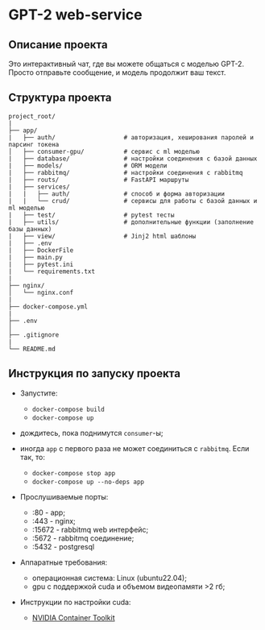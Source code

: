 # GPT-2 web-service

## Описание проекта

Это интерактивный чат, где вы можете общаться с моделью GPT-2. Просто отправьте сообщение, и модель продолжит ваш текст.

## Структура проекта

```plaintext
project_root/
|
├── app/
|   ├── auth/                   # авторизация, хеширования паролей и парсинг токена
│   ├── consumer-gpu/           # сервис с ml моделью
|   ├── database/               # настройки соединения с базой данных
|   ├── models/                 # ORM модели
|   ├── rabbitmq/               # настройки соединения с rabbitmq
|   ├── routs/                  # FastAPI маршруты
|   ├── services/
|   |   ├── auth/               # способ и форма авторизации
|   |   └── crud/               # сервисы для работы с базой данных и ml моделью
|   ├── test/                   # pytest тесты
|   ├── utils/                  # дополнительные функции (заполнение базы данных)
|   ├── view/                   # Jinj2 html шаблоны
|   ├── .env
|   ├── DockerFile
|   ├── main.py
|   ├── pytest.ini
|   └── requirements.txt
|
├── nginx/
│   └── nginx.conf
|
├── docker-compose.yml
|
├── .env
│
├── .gitignore
|
└── README.md
```

## Инструкция по запуску проекта

- Запустите:
  - `docker-compose build`
  - `docker-compose up`
- дождитесь, пока поднимутся `consumer`-ы;
- иногда `app` с первого раза не может соединиться с `rabbitmq`. Если так, то:
  - `docker-compose stop app`
  - `docker-compose up --no-deps app`

- Прослушиваемые порты:
  - :80 - app;
  - :443 - nginx;
  - :15672 - rabbitmq web интерфейс;
  - :5672 - rabbitmq соединение;
  - :5432 - postgresql

- Аппаратные требования:
  - операционная система: Linux (ubuntu22.04);
  - gpu с поддержкой cuda и объемом видеопамяти >2 гб;

- Инструкции по настройки cuda:
  - [NVIDIA Container Toolkit](https://docs.nvidia.com/datacenter/cloud-native/container-toolkit/latest/install-guide.html)
